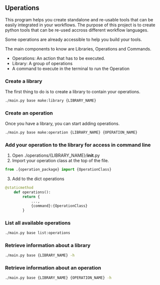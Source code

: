 ## Uperations

This program helps you create standalone and re-usable tools that can be easily integrated in your workflows.
The purpose of this project is to create python tools that can be re-used accross different workflow languages.

Some operations are already accessible to help you build your tools.

The main components to know are Libraries, Operations and Commands.

* Operations: An action that has to be executed.
* Library: A group of operations
* A command to execute in the terminal to run the Operation

### Create a library
The first thing to do is to create a library to contain your operations.
```bash
./main.py base make:library {LIBRARY_NAME}
```

### Create an operation
Once you have a library, you can start adding operations.
```bash
./main.py base make:operation {LIBRARY_NAME} {OPERATION_NAME}
```

### Add your operation to the library for access in command line
1. Open ./operations/{LIBRARY_NAME}/__init__.py
2. Import your operation class at the top of the file.
```python
from .{operation_package} import {OperationClass}
```
3. Add to the dict operations
```python
@staticmethod
    def operations():
        return {
            ...,
            {command}:{OperationClass}
        }

```

### List all available operations
```bash
./main.py base list:operations
```

### Retrieve information about a library
```bash
./main.py base {LIBRARY_NAME} -h
```

### Retrieve information about an operation
```bash
./main.py base {LIBRARY_NAME} {OPERATION_NAME} -h
```